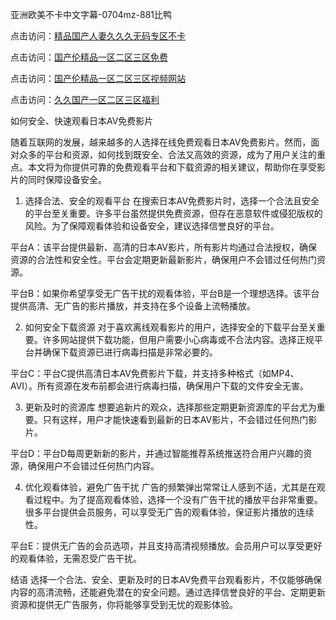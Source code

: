 
亚洲欧美不卡中文字幕-0704mz-881比鸭


点击访问：<a href="https://gsd-agv.pages.dev/">精品国产人妻久久久无码专区不卡</a>

点击访问：<a href="https://tfda.pages.dev/">国产伦精品一区二区三区免费</a>

点击访问：<a href="https://bsdf-5f5.pages.dev/">国产伦精品一区二区三区视频网站</a>

点击访问：<a href="https://vassv.pages.dev/">久久国产一区二区三区福利</a>



如何安全、快速观看日本AV免费影片

随着互联网的发展，越来越多的人选择在线免费观看日本AV免费影片。然而，面对众多的平台和资源，如何找到既安全、合法又高效的资源，成为了用户关注的重点。本文将为你提供可靠的免费观看平台和下载资源的相关建议，帮助你在享受影片的同时保障设备安全。

1. 选择合法、安全的观看平台
在搜索日本AV免费影片时，选择一个合法且安全的平台至关重要。许多平台虽然提供免费资源，但存在恶意软件或侵犯版权的风险。为了保障观看体验和设备安全，建议选择信誉良好的平台。

平台A：该平台提供最新、高清的日本AV影片，所有影片均通过合法授权，确保资源的合法性和安全性。平台会定期更新最新影片，确保用户不会错过任何热门资源。

平台B：如果你希望享受无广告干扰的观看体验，平台B是一个理想选择。该平台提供高清、无广告的影片播放，并支持在多个设备上流畅播放。

2. 如何安全下载资源
对于喜欢离线观看影片的用户，选择安全的下载平台至关重要。许多网站提供下载功能，但用户需要小心病毒或不合法内容。选择正规平台并确保下载资源已进行病毒扫描是非常必要的。

平台C：平台C提供高清日本AV免费影片下载，并支持多种格式（如MP4、AVI）。所有资源在发布前都会进行病毒扫描，确保用户下载的文件安全无害。

3. 更新及时的资源库
想要追新片的观众，选择那些定期更新资源库的平台尤为重要。只有这样，用户才能快速看到最新的日本AV影片，不会错过任何热门影片。

平台D：平台D每周更新新的影片，并通过智能推荐系统推送符合用户兴趣的资源，确保用户不会错过任何热门内容。

4. 优化观看体验，避免广告干扰
广告的频繁弹出常常让人感到不适，尤其是在观看过程中。为了提高观看体验，选择一个没有广告干扰的播放平台非常重要。很多平台提供会员服务，可以享受无广告的观看体验，保证影片播放的连续性。

平台E：提供无广告的会员选项，并且支持高清视频播放。会员用户可以享受更好的观看体验，无需忍受广告干扰。

结语
选择一个合法、安全、更新及时的日本AV免费平台观看影片，不仅能够确保内容的高清流畅，还能避免潜在的安全问题。通过选择信誉良好的平台、定期更新资源和提供无广告服务，你将能够享受到无忧的观影体验。











<span style="display:none;">[Canonical link]( https://github.com/fin20250704/fin09 ）</span>
